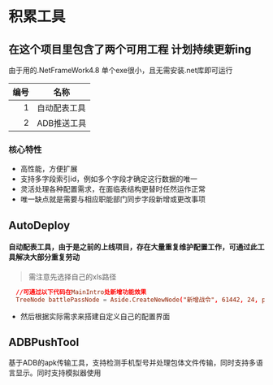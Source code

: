 # 积累工具

## 在这个项目里包含了两个可用工程 计划持续更新ing
由于用的.NetFrameWork4.8 单个exe很小，且无需安装.net库即可运行 

| 编号 | 名称      |
|-----:|-----------|
|     1| 自动配表工具|
|     2| ADB推送工具|

### 核心特性

- 高性能，方便扩展
- 支持多字段索引id，例如多个字段才确定这行数据的唯一
- 灵活处理各种配置需求，在面临表结构更替时任然运作正常
- 唯一缺点就是需要与相应职能部门同步字段新增或更改事项

## AutoDeploy
#### 自动配表工具，由于是之前的上线项目，存在大量重复维护配置工作，可通过此工具解决大部分重复劳动
> 需注意先选择自己的xls路径


```toml
  //可通过以下代码在MainIntro处新增功能效果
  TreeNode battlePassNode = Aside.CreateNewNode("新增战令", 61442, 24, pageIndex++, battlePassFrame);
```
- 然后根据实际需求来搭建自定义自己的配置界面

## ADBPushTool
基于ADB的apk传输工具，支持检测手机型号并处理包体文件传输，同时支持多语言显示。同时支持模拟器使用

